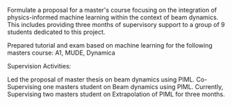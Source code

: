 Formulate a proposal for a master's course focusing on the integration of physics-informed machine learning within the context of beam dynamics. This includes providing three months of supervisory support to a group of 9 students dedicated to this project.

Prepared tutorial and exam based on machine learning for the following masters course: A1, MUDE, Dynamica

Supervision Activities: 

Led the proposal of master thesis on beam dynamics using PIML.
Co-Supervising one masters student on Beam dynamics using PIML.
Currently, Supervising two masters student on Extrapolation of PIML for three months.

